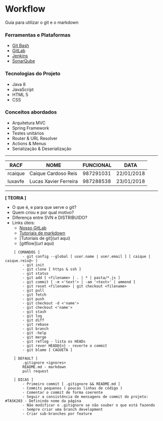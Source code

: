 # Workflow #

Guia para utilizar o git e o markdown

### Ferramentas e Plataformas

- [Git Bash](http://gitforwindows.org/)
- [GitLab](https://gitcorp.prod.cloud.ihf/luxavfe/NF2-Treinamento-Simple-App/blob/development/README.md)
- [Jenkins](http://10.31.65.158:8080/)
- [SonarQube](http://nexusinternet.itau/sonar/)

### Tecnologias do Projeto
- Java 8
- JavaScript
- HTML 5
- CSS

### Conceitos abordados

- Arquitetura MVC
- Spring Framework
- Testes unitários
- Router & URL Resolver
- Actions & Menus
- Serialização & Deserialização


_______________________________

**RACF** | **NOME** | **FUNCIONAL** | **DATA**
---- | ---- | --------- | ----
rcaique | Caique Cardoso Reis | 987291031 | 22/01/2018
luxavfe | Lucas Xavier Ferreira | 987288538 | 23/01/2018
_______________________________

**[ TEORIA ]**
- O que é, e para que serve o git?
- Quem criou e por qual motivo?
- Diferença entre SVN e DISTRIBUIDO?
- Links úteis:
    - [Nosso GitLab](https://gitcorp.prod.cloud.ihf/)
    - [Tutoriais de markdown](https://guides.github.com/features/mastering-markdown/)
    - [Tutoriais de git](url aqui)
    - [gitflow](url aqui)

```git
    [ COMANDOS ]
        - git config --global [ user.name | user.email ] [ caique | caique.reis@~ ]
        - git init
        - git clone [ https & ssh ]
        - git status
        - git add [ <filename> | . | * | pasta/*.js ]
        - git commit [ -m <'text'> | -am '<text>' | ammend ] 
        - git reset <filename> | git checkout <filename>
        - git pull
        - git fetch
        - git push
        - git checkout -d <'name'>
        - git checkout <'name'>
        - git stash
        - git log
        - git diff
        - git rebase
        - git branch
        - git -help
        - git merge
        - git reflog - lista os HEADs
        - git rever HEAD@{n} - reverte o commit
        - git blame [ CAGUETA ]

    [ DEFAULT ]
        .gitignore <ignores>        
        README.md - markdown
        pull request
    
    [ DICAS ]
        - Primeiro commit [ .gitignore && README.md ]
        - Commits pequenos ( poucas linhas de código )
        - Comentar o commit de forma coerente
        - Seguir a consistência de mensagens de commit do projeto: #TASK203 - Definindo nome da página
        - Não modificar o .gitignore se não souber o que está fazendo
        - Sempre criar uma branch development
        - Criar sub-branches por feature
```

